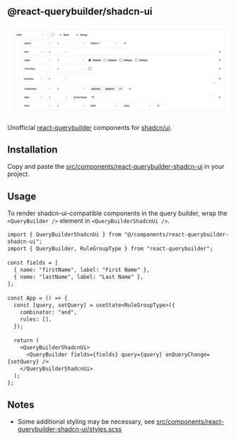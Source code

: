 ## @react-querybuilder/shadcn-ui

![react-querybuilder-shadcn-ui](./react-querybuilder-shadcn-ui.png)

Unofficial [react-querybuilder](https://npmjs.com/package/react-querybuilder) components for [shadcn/ui](https://ui.shadcn.com).

## Installation

Copy and paste the [src/components/react-querybuilder-shadcn-ui](https://github.com/jide/react-querybuilder-shadcn-ui/tree/main/src/components/react-querybuilder-shadcn-ui) in your project.

## Usage

To render shadcn-ui-compatible components in the query builder, wrap the `<QueryBuilder />` element in `<QueryBuilderShadcnUi />`.

```tsx
import { QueryBuilderShadcnUi } from "@/components/react-querybuilder-shadcn-ui";
import { QueryBuilder, RuleGroupType } from "react-querybuilder";

const fields = [
  { name: "firstName", label: "First Name" },
  { name: "lastName", label: "Last Name" },
];

const App = () => {
  const [query, setQuery] = useState<RuleGroupType>({
    combinator: "and",
    rules: [],
  });

  return (
    <QueryBuilderShadcnUi>
      <QueryBuilder fields={fields} query={query} onQueryChange={setQuery} />
    </QueryBuilderShadcnUi>
  );
};
```

## Notes

- Some additional styling may be necessary, see [src/components/react-querybuilder-shadcn-ui/styles.scss](https://github.com/jide/react-querybuilder-shadcn-ui/tree/main/src/components/react-querybuilder-shadcn-ui/styles.scss)
